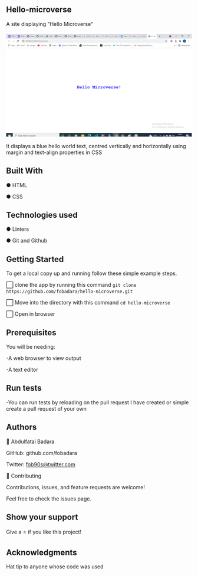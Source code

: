 ## Hello-microverse

A site displaying "Hello Microverse"

![screenshot](images/Hello-Microverse.gif)

It displays a blue hello world text, centred vertically and horizontally using margin and text-align properties in CSS

## Built With

● HTML

● CSS

## Technologies used

● Linters

● Git and Github

## Getting Started

To get a local copy up and running follow these simple example steps.

:white_large_square: clone the app by running this command `git clone https://github.com/fobadara/hello-microverse.git`

:white_large_square: Move into the directory with this command `cd hello-microverse`

:white_large_square: Open in browser

## Prerequisites

You will be needing:

-A web browser to view output

-A text editor

## Run tests

-You can run tests by reloading on the pull request I have created or simple create a pull request of your own

## Authors

👤 Abdulfatai Badara

GitHub: github.com/fobadara

Twitter: fob90s@twitter.com

🤝 Contributing

Contributions, issues, and feature requests are welcome!

Feel free to check the issues page.

## Show your support

Give a ⭐️ if you like this project!

## Acknowledgments

Hat tip to anyone whose code was used
